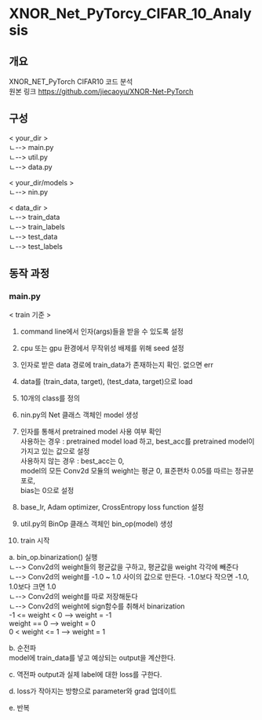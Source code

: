 # XNOR_Net_PyTorcy_CIFAR_10_Analysis

## 개요

XNOR_NET_PyTorch CIFAR10 코드 분석  
원본 링크 <https://github.com/jiecaoyu/XNOR-Net-PyTorch>  

## 구성

< your_dir >  
ㄴ--> main.py  
ㄴ--> util.py  
ㄴ--> data.py

< your_dir/models >  
ㄴ--> nin.py  

< data_dir >  
ㄴ--> train_data  
ㄴ--> train_labels  
ㄴ--> test_data  
ㄴ--> test_labels  

## 동작 과정

### main.py  
< train 기준 >

1. command line에서 인자(args)들을 받을 수 있도록 설정  

2. cpu 또는 gpu 환경에서 무작위성 배제를 위해 seed 설정  

3. 인자로 받은 data 경로에 train_data가 존재하는지 확인. 없으면 err  

4. data를 (train_data, target), (test_data, target)으로 load  

5. 10개의 class를 정의  

6. nin.py의 Net 클래스 객체인 model 생성

7. 인자를 통해서 pretrained model 사용 여부 확인  
사용하는 경우 : pretrained model load 하고, best_acc를 pretrained model이 가지고 있는 값으로 설정  
사용하지 않는 경우 : best_acc는 0,  
model의 모든 Conv2d 모듈의 weight는 평균 0, 표준편차 0.05를 따르는 정규분포로,  
bias는 0으로 설정  

8. base_lr, Adam optimizer, CrossEntropy loss function 설정  

9. util.py의 BinOp 클래스 객체인 bin_op(model) 생성

10. train 시작

a. bin_op.binarization() 실행  
ㄴ--> Conv2d의 weight들의 평균값을 구하고, 평균값을 weight 각각에 빼준다  
ㄴ--> Conv2d의 weight를 -1.0 ~ 1.0 사이의 값으로 만든다. -1.0보다 작으면 -1.0, 1.0보다 크면 1.0  
ㄴ--> Conv2d의 weight를 따로 저장해둔다  
ㄴ--> Conv2d의 weight에 sign함수를 취해서 binarization   
-1 <= weight < 0 --> weight = -1   
weight == 0 --> weight = 0   
0 < weight <= 1 --> weight = 1   

b. 순전파  
model에 train_data를 넣고 예상되는 output을 계산한다.

c. 역전파 
output과 실제 label에 대한 loss를 구한다.

d. loss가 작아지는 방향으로 parameter와 grad 업데이트  

e. 반복  


